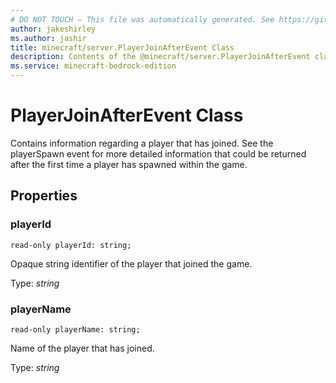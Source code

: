 ```yaml
---
# DO NOT TOUCH — This file was automatically generated. See https://github.com/mojang/minecraftapidocsgenerator to modify descriptions, examples, etc.
author: jakeshirley
ms.author: jashir
title: minecraft/server.PlayerJoinAfterEvent Class
description: Contents of the @minecraft/server.PlayerJoinAfterEvent class.
ms.service: minecraft-bedrock-edition
---
```

# PlayerJoinAfterEvent Class

Contains information regarding a player that has joined.  See the playerSpawn event for more detailed information that could be returned after the first time a player has spawned within the game.

## Properties

### **playerId**
`read-only playerId: string;`

Opaque string identifier of the player that joined the game.

Type: *string*

### **playerName**
`read-only playerName: string;`

Name of the player that has joined.

Type: *string*
